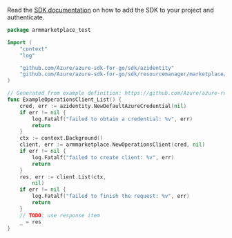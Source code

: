 Read the [SDK documentation](https://github.com/Azure/azure-sdk-for-go/blob/sdk%2Fresourcemanager%2Fmarketplace%2Farmmarketplace%2Fv0.4.0/sdk/resourcemanager/marketplace/armmarketplace/README.md) on how to add the SDK to your project and authenticate.

```go
package armmarketplace_test

import (
	"context"
	"log"

	"github.com/Azure/azure-sdk-for-go/sdk/azidentity"
	"github.com/Azure/azure-sdk-for-go/sdk/resourcemanager/marketplace/armmarketplace"
)

// Generated from example definition: https://github.com/Azure/azure-rest-api-specs/tree/main/specification/marketplace/resource-manager/Microsoft.Marketplace/stable/2021-12-01/examples/GetOperations.json
func ExampleOperationsClient_List() {
	cred, err := azidentity.NewDefaultAzureCredential(nil)
	if err != nil {
		log.Fatalf("failed to obtain a credential: %v", err)
		return
	}
	ctx := context.Background()
	client, err := armmarketplace.NewOperationsClient(cred, nil)
	if err != nil {
		log.Fatalf("failed to create client: %v", err)
		return
	}
	res, err := client.List(ctx,
		nil)
	if err != nil {
		log.Fatalf("failed to finish the request: %v", err)
		return
	}
	// TODO: use response item
	_ = res
}
```

